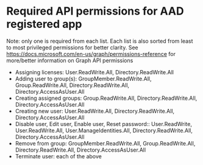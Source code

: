 # Required API permissions for AAD registered app

Note: only one is required from each list. Each list is also sorted from least to most privileged permissions for better clarity. See https://docs.microsoft.com/en-us/graph/permissions-reference for more/better information on Graph API permissions
* Assigning licenses: User.ReadWrite.All, Directory.ReadWrite.All
* Adding user to group(s): GroupMember.ReadWrite.All, Group.ReadWrite.All, Directory.ReadWrite.All, Directory.AccessAsUser.All
* Creating assigned groups: Group.ReadWrite.All, Directory.ReadWrite.All, Directory.AccessAsUser.All
* Creating new user: 	User.ReadWrite.All, Directory.ReadWrite.All, Directory.AccessAsUser.All
* Disable user, Edit user, Enable user, Reset password:: User.ReadWrite, User.ReadWrite.All, User.ManageIdentities.All, Directory.ReadWrite.All, Directory.AccessAsUser.All
* Remove from group: GroupMember.ReadWrite.All, Group.ReadWrite.All, Directory.ReadWrite.All, Directory.AccessAsUser.All
* Terminate user: each of the above 
